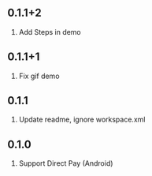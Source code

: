 ## 0.1.1+2
1. Add Steps in demo

## 0.1.1+1
1. Fix gif demo

## 0.1.1
1. Update readme, ignore workspace.xml

## 0.1.0
1. Support Direct Pay (Android)
